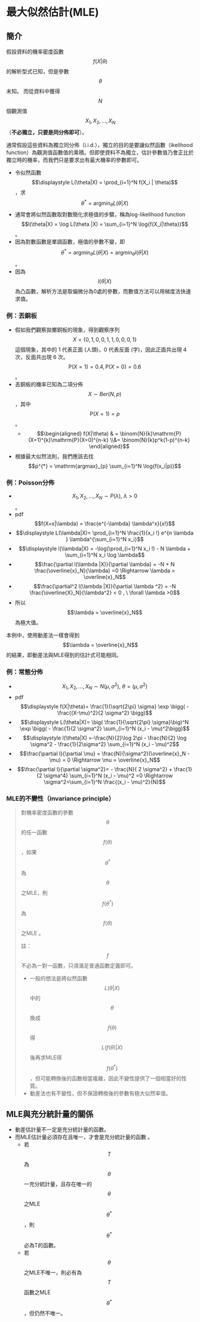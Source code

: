 # 最大似然估計\(MLE\)

## 簡介

假設資料的機率密度函數$$f(X|\theta)$$的解析型式已知，但是參數$$\theta$$未知。而從資料中獲得$$N$$個觀測值$$X_1, X_2, \ldots, X_N$$（**不必獨立，只要是同分佈即可**）。

通常假設這些資料為獨立同分佈（i.i.d.），獨立的目的是要讓似然函數（ikelihood function）為觀測值函數值的乘積。但即使資料不為獨立，估計參數值乃會正比於獨立時的機率，而我們只是要求出有最大機率的參數即可。

* 令似然函數 $$\displaystyle L(\theta|X) = \prod_{i=1}^N f(X_i | \theta)$$，求$$\displaystyle \theta^{*} = \mathop{\arg\min}_{\theta} L(\theta |X)$$
* 通常會將似然函數取對數簡化求極值的步驟，稱為log-likelihood function $$l(\theta|X) = \log L(\theta |X) = \sum_{i=1}^N \log{f(X_i|\theta})$$。
* 因為對數函數是單調函數，極值的參數不變，即$$\displaystyle \theta^{*} = \mathop{\arg\min}_{\theta} L(\theta |X) = \mathop{\arg\min}_{\theta} l(\theta |X)$$。
* 因為$$l(\theta | X)$$為凸函數，解析方法是取偏微分為0處的參數，而數值方法可以用梯度法快速求值。

### 例：丟銅板

* 假如我們觀察拋擲銅板的現象，得到觀察序列 $$X = \{0, 1, 0, 0, 1, 1, 0, 0, 0, 1 \}$$ 這個現象，其中的 1 代表正面 \(人頭\)，0 代表反面 \(字\)，因此正面共出現 4 次，反面共出現 6 次。  $$ \mathrm{P}(X=1)=0.4,  \mathrm{P}(X=0)=0.6$$  。
* 丟銅板的機率已知為二項分佈$$X \sim Ber(N,p)$$，其中$$\mathrm{P}(X=1)=p$$。
  * $$\begin{aligned} f(X|\theta) & = \binom{N}{k}\mathrm{P}(X=1)^{k}\mathrm{P}(X=0)^{n-k} \\&= \binom{N}{k}p^k(1-p)^{n-k} \end{aligned}$$
* 根據最大似然法則，我們應該去找 $$p^{*} = \mathrm{argmax}_{p} \sum_{i=1}^N \log{f(x_i|p)}$$

### 例：Poisson分佈

* $$X_1, X_2,\ldots, X_N \sim P(\lambda),\ \lambda > 0$$。
* pdf $$f(X=x|\lambda) =  \frac{e^{-\lambda} \lambda^x}{x!}$$
* $$\displaystyle L(\lambda|X)= \prod_{i=1}^N \frac{1}{x_i !} e^{n \lambda } \lambda^{\sum_{i=1}^N x_i}$$
* $$\displaystyle l(\lambda|X) = -\log(\prod_{i=1}^N x_i !) - N \lambda + \sum_{i=1}^N x_i \log \lambda$$
* $$\frac{\partial l(\lambda |X)}{\partial \lambda} = -N + N \frac{\overline{x}_N}{\lambda} =0 \Rightarrow \lambda = \overline{x}_N$$
* $$\frac{\partial^2 l(\lambda |X)}{\partial \lambda ^2} = -N \frac{\overline{X}_N}{\lambda^2} < 0 , \ \forall \lambda >0$$
* 所以$$\lambda = \overline{x}_N$$為極大值。

本例中，使用動差法一樣會得到$$\lambda = \overline{x}_N$$ 的結果，即動差法與MLE得到的估計式可能相同。

### 例：常態分佈

* $$X_1, X_2, \ldots, X_N \sim N(\mu, \sigma^2),  \ \theta=(\mu, \sigma^2)$$
* pdf $$\displaystyle f(X|\theta)= \frac{1}{\sqrt{2\pi} \sigma} \exp \bigg( - \frac{(X-\mu)^2}{2 \sigma^2} \bigg)$$
* $$\displaystyle L(\theta|X)= \big( \frac{1}{\sqrt{2\pi}  \sigma}\big)^N \exp \bigg( - \frac{1}{2 \sigma^2} \sum_{i=1}^N (x_i - \mu)^2\bigg)$$
* $$\displaystyle l(\theta|X) =-\frac{N}{2}\log 2\pi - \frac{N}{2} \log \sigma^2 - \frac{1}{2\sigma^2} \sum_{i=1}^N (x_i - \mu)^2$$
* $$\frac{\partial l}{\partial \mu} = \frac{N}{\sigma^2}(\overline{x}_N - \mu) = 0 \Rightarrow \mu = \overline{x}_N$$
* $$\frac{\partial l}{\partial \sigma^2}= - \frac{N}{ 2 \sigma^2} + \frac{1}{2 \sigma^4} \sum_{i=1}^N (x_i - \mu)^2 =0 \Rightarrow \sigma^2=\sum_{i=1}^N \frac{(x_i - \mu)^2}{N}$$



### MLE的不變性（invariance principle）

> 對機率密度函數的參數$$\theta$$的任一函數$$f(\theta)$$，如果$$\theta^{*}$$ 為$$\theta$$之MLE，則$$f(\theta^{*})$$為$$f(\theta)$$之MLE。
>
> 註：$$f$$不必為一對一函數，只須滿足普通函數定義即可。
>
> * 一般的想法是將似然函數 $$L(\theta|X)$$中的$$\theta$$換成$$f(\theta)$$得$$L(f(\theta)|X)$$後再求MLE得$$f(\theta^{*} )$$，但可能轉換後的函數相當複雜，因此不變性提供了一個相當好的性質。
> * 動差法也有不變性，但不保證轉換後的參數有極大似然率值。

## MLE與充分統計量的關係

* 動差估計量不一定是充分統計量的函數。
* 而MLE估計量必須存在且唯一，才會是充分統計量的函數  。
  *  若$$T$$為$$\theta$$一充分統計量，且存在唯一的$$\theta$$之MLE $$\theta^{*}$$，則$$\theta^{*}$$必為T的函數。
  * 若$$\theta$$之MLE不唯一，則必有為$$T$$函數之MLE $$\theta^{*}$$  ，但仍然不唯一。





